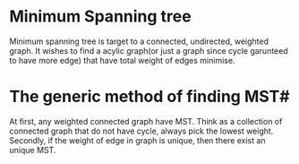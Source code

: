
# Minimum Spanning tree #

Minimum spanning tree is target to a connected, undirected, weighted graph. It wishes to find a acylic graph(or just a graph since cycle garunteed to have more edge) that have total weight of edges minimise.

# The generic method of finding MST#
At first, any weighted connected graph have MST. Think as a collection of connected graph that do not have cycle, always pick the lowest weight. Secondly, if the weight of edge in graph is unique, then there exist an unique MST. 
